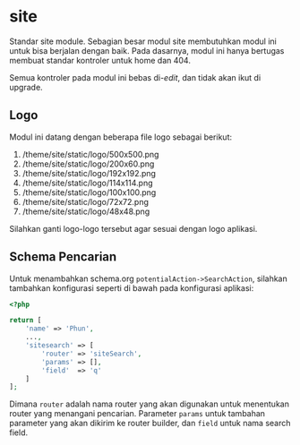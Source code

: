 # site

Standar site module. Sebagian besar modul site membutuhkan modul ini untuk bisa
berjalan dengan baik. Pada dasarnya, modul ini hanya bertugas membuat standar
kontroler untuk home dan 404.

Semua kontroler pada modul ini bebas di-*edit*, dan tidak akan ikut di upgrade.

## Logo

Modul ini datang dengan beberapa file logo sebagai berikut:

1. /theme/site/static/logo/500x500.png
1. /theme/site/static/logo/200x60.png
1. /theme/site/static/logo/192x192.png
1. /theme/site/static/logo/114x114.png
1. /theme/site/static/logo/100x100.png
1. /theme/site/static/logo/72x72.png
1. /theme/site/static/logo/48x48.png

Silahkan ganti logo-logo tersebut agar sesuai dengan logo aplikasi.

## Schema Pencarian

Untuk menambahkan schema.org `potentialAction->SearchAction`, silahkan tambahkan
konfigurasi seperti di bawah pada konfigurasi aplikasi:

```php
<?php

return [
    'name' => 'Phun',
    ...,
    'sitesearch' => [
        'router' => 'siteSearch',
        'params' => [],
        'field'  => 'q'
    ]
];
```

Dimana `router` adalah nama router yang akan digunakan untuk menentukan router
yang menangani pencarian. Parameter `params` untuk tambahan parameter yang akan
dikirim ke router builder, dan `field` untuk nama search field.